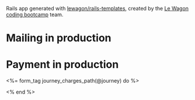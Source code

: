 Rails app generated with [lewagon/rails-templates](https://github.com/lewagon/rails-templates), created by the [Le Wagon coding bootcamp](https://www.lewagon.com) team.

# Mailing in production
# Payment in production

<%= form_tag journey_charges_path(@journey) do %>
  <script src="https://checkout.stripe.com/checkout.js" class="stripe-button"
    data-key="<%= Rails.configuration.stripe[:publishable_key] %>"
    data-name="Mon Séjour"
    data-email="<%= @journey.user.email %>"
    data-description="Commande N<%= @journey.id %>LCT"
    data-amount="<%= @amount %>"
    data-currency="eur"
    data-label="Paiement">
  </script>
<% end %>
